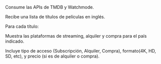 Consume las APIs de TMDB y Watchmode.

Recibe una lista de títulos de películas en inglés.

Para cada título:

Muestra las plataformas de streaming, alquiler y compra para el país indicado.

Incluye tipo de acceso (Subscripción, Alquiler, Compra), formato(4K, HD, SD, etc), y precio (si es de alquiler o compra).
